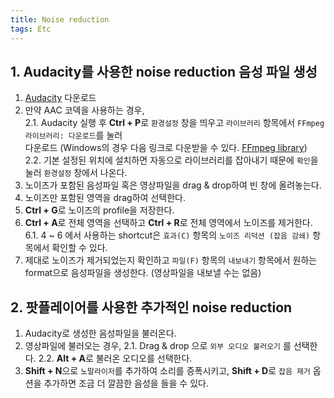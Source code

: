 ```yaml
---
title: Noise reduction
tags: Etc
---
```


<!--more-->

## 1. Audacity를 사용한 noise reduction 음성 파일 생성
1. [Audacity](https://www.audacityteam.org/download/) 다운로드
2. 만약 AAC 코덱을 사용하는 경우,  
2.1. Audacity 실행 후 **Ctrl + P**로 `환경설정` 창을 띄우고 `라이브러리` 항목에서 `FFmpeg 라이브러리: 다운로드`를 눌러  
다운로드 (Windows의 경우 다음 링크로 다운받을 수 있다. [FFmpeg library](https://lame.buanzo.org/ffmpeg-win-2.2.2.exe))  
2.2. 기본 설정된 위치에 설치하면 자동으로 라이브러리를 잡아내기 때문에 `확인`을 눌러 `환경설정` 창에서 나온다.
3. 노이즈가 포함된 음성파일 혹은 영상파일을 drag & drop하여 빈 창에 올려놓는다.
4. 노이즈만 포함된 영역을 drag하여 선택한다.
5. **Ctrl + G**로 노이즈의 profile을 저장한다.
6. **Ctrl + A**로 전체 영역을 선택하고 **Ctrl + R**로 전체 영역에서 노이즈를 제거한다.
6.1. 4 ~ 6 에서 사용하는 shortcut은 `효과(C)` 항목의 `노이즈 리덕션 (잡음 감쇄)` 항목에서 확인할 수 있다.
7. 제대로 노이즈가 제거되었는지 확인하고 `파일(F)` 항목의 `내보내기` 항목에서 원하는 format으로 음성파일을 생성한다. (영상파일을 내보낼 수는 없음)


## 2. 팟플레이어를 사용한 추가적인 noise reduction
1. Audacity로 생성한 음성파일을 불러온다.
2. 영상파일에 불러오는 경우,
2.1. Drag & drop 으로 `외부 오디오 불러오기` 를 선택한다.
2.2. **Alt + A**로 불러온 오디오를 선택한다.
3. **Shift + N**으로 `노말라이저`를 추가하여 소리를 증폭시키고, **Shift + D**로 `잡음 제거` 옵션을 추가하면 조금 더 깔끔한 음성을 들을 수 있다.
